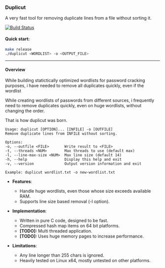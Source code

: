 ### Duplicut ###

A very fast tool for removing duplicate lines from a file
without sorting it.

[![Build Status](https://secure.travis-ci.org/nil0x42/duplicut.png?branch=master)](http://travis-ci.org/nil0x42/duplicut)


#### Quick start:
```sh
make release
./duplicut <WORDLIST> -o <OUTPUT_FILE>
```

---------------------------------------------------------------------
#### Overview ####

While building statictically optimized wordlists for password cracking
purposes, i have needed to remove all duplicates quickly, even if the
wordlist 

While creating wordlists of passwords from different sources, i frequently
need to remove duplicates quickly, even on huge wordlists, without changing
the order.

That is how duplicut was born.

```
Usage: duplicut [OPTION]... [INFILE] -o [OUTFILE]
Remove duplicate lines from INFILE without sorting.

Options:
-o, --outfile <FILE>       Write result to <FILE>
-t, --threads <NUM>        Max threads to use (default max)
-l, --line-max-size <NUM>  Max line size (default 14)
-h, --help                 Display this help and exit
-v, --version              Output version information and exit

Example: duplicut wordlist.txt -o new-wordlist.txt
```

* **Features**:
    - Handle huge wordlists, even those whose size exceeds available RAM.
    - Supports line size based removal (-l option).

* **Implementation**:
    - Written in pure C code, designed to be fast.
    - Compressed hash map items on 64 bit platforms.
    - **[TODO]:** Multi threaded application.
    - **[TODO]:** Uses huge memory pages to increase performance.

* **Limitations**:
    - Any line longer than 255 chars is ignored.
    - Heavily tested on Linux x64, mostly untested on other platforms.
